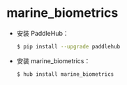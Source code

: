 # marine_biometrics
* 安装 PaddleHub：

    ```bash
    $ pip install --upgrade paddlehub
    ```

* 安装 marine_biometrics：

    ```bash
    $ hub install marine_biometrics
    ```
